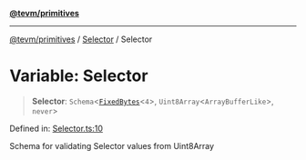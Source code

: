 [**@tevm/primitives**](../../../README.md)

***

[@tevm/primitives](../../../globals.md) / [Selector](../README.md) / Selector

# Variable: Selector

> **Selector**: `Schema`\<[`FixedBytes`](../../FixedBytes/type-aliases/FixedBytes.md)\<`4`\>, `Uint8Array`\<`ArrayBufferLike`\>, `never`\>

Defined in: [Selector.ts:10](https://github.com/evmts/tevm-monorepo/blob/main/packages/primitives/src/Selector.ts#L10)

Schema for validating Selector values from Uint8Array
